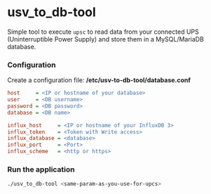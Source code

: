 # usv_to_db-tool
Simple tool to execute `upsc` to read data from your connected UPS (Uninterruptible Power Supply)
and store them in a MySQL/MariaDB database.

### Configuration

Create a configuration file:
**/etc/usv-to-db-tool/database.conf**
```ini
host	 = <IP or hostname of your database>
user	 = <DB username>
password = <DB password>
database = <DB name>

influx_host     = <IP or hostname of your InfluxDB 3>
influx_token    = <Token with Write access>
influx_database = <database>
influx_port     = <Port>
influx_scheme   = <http or https>
```

### Run the application
```bash
./usv_to_db-tool <same-param-as-you-use-for-upcs>
```

